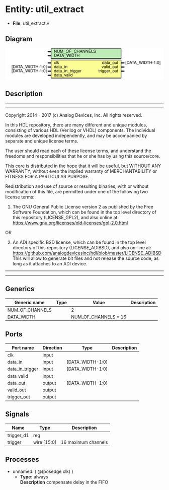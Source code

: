 # Entity: util_extract

- **File**: util_extract.v
## Diagram

![Diagram](util_extract.svg "Diagram")
## Description

 ***************************************************************************
 ***************************************************************************
 Copyright 2014 - 2017 (c) Analog Devices, Inc. All rights reserved.

 In this HDL repository, there are many different and unique modules, consisting
 of various HDL (Verilog or VHDL) components. The individual modules are
 developed independently, and may be accompanied by separate and unique license
 terms.

 The user should read each of these license terms, and understand the
 freedoms and responsibilities that he or she has by using this source/core.

 This core is distributed in the hope that it will be useful, but WITHOUT ANY
 WARRANTY; without even the implied warranty of MERCHANTABILITY or FITNESS FOR
 A PARTICULAR PURPOSE.

 Redistribution and use of source or resulting binaries, with or without modification
 of this file, are permitted under one of the following two license terms:

   1. The GNU General Public License version 2 as published by the
      Free Software Foundation, which can be found in the top level directory
      of this repository (LICENSE_GPL2), and also online at:
      <https://www.gnu.org/licenses/old-licenses/gpl-2.0.html>

 OR

   2. An ADI specific BSD license, which can be found in the top level directory
      of this repository (LICENSE_ADIBSD), and also on-line at:
      https://github.com/analogdevicesinc/hdl/blob/master/LICENSE_ADIBSD
      This will allow to generate bit files and not release the source code,
      as long as it attaches to an ADI device.

 ***************************************************************************
 ***************************************************************************

## Generics

| Generic name    | Type | Value                | Description |
| --------------- | ---- | -------------------- | ----------- |
| NUM_OF_CHANNELS |      | 2                    |             |
| DATA_WIDTH      |      | NUM_OF_CHANNELS * 16 |             |
## Ports

| Port name       | Direction | Type             | Description |
| --------------- | --------- | ---------------- | ----------- |
| clk             | input     |                  |             |
| data_in         | input     | [DATA_WIDTH-1:0] |             |
| data_in_trigger | input     | [DATA_WIDTH-1:0] |             |
| data_valid      | input     |                  |             |
| data_out        | output    | [DATA_WIDTH-1:0] |             |
| valid_out       | output    |                  |             |
| trigger_out     | output    |                  |             |
## Signals

| Name       | Type        | Description          |
| ---------- | ----------- | -------------------- |
| trigger_d1 | reg         |                      |
| trigger    | wire [15:0] | 16 maximum channels  |
## Processes
- unnamed: ( @(posedge clk) )
  - **Type:** always
</br>**Description**
 compensate delay in the FIFO 
